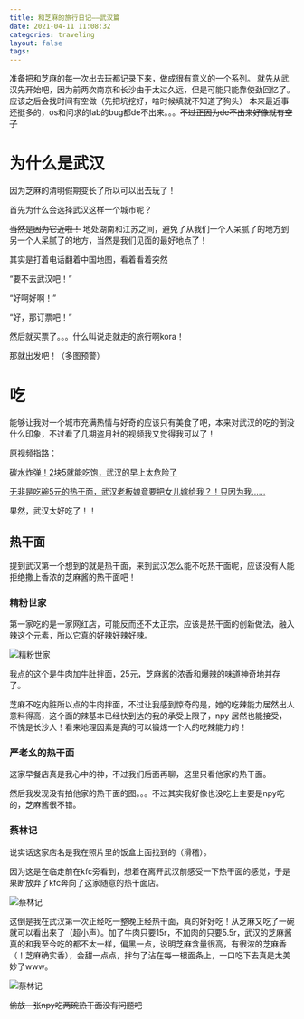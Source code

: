 ```yaml
---
title: 和芝麻的旅行日记——武汉篇
date: 2021-04-11 11:08:32
categories: traveling
layout: false
tags:
---
```


准备把和芝麻的每一次出去玩都记录下来，做成很有意义的一个系列。
就先从武汉先开始吧，因为前两次南京和长沙由于太过久远，但是可能只能靠使劲回忆了。应该之后会找时间有空做（先把坑挖好，啥时候填就不知道了狗头）
本来最近事还挺多的，os和问求的lab的bug都de不出来。。。~~不过正因为de不出来好像就有空了~~

# 为什么是武汉

因为芝麻的清明假期变长了所以可以出去玩了！

首先为什么会选择武汉这样一个城市呢？

~~当然是因为它近啦！~~ 地处湖南和江苏之间，避免了从我们一个人呆腻了的地方到另一个人呆腻了的地方，当然是我们见面的最好地点了！

其实是打着电话翻着中国地图，看着看着突然

“要不去武汉吧！”

“好啊好啊！”

“好，那订票吧！”

然后就买票了。。。什么叫说走就走的旅行啊kora！

那就出发吧！（多图预警）

<!--more -->

# 吃

能够让我对一个城市充满热情与好奇的应该只有美食了吧，本来对武汉的吃的倒没什么印象，不过看了几期盗月社的视频我又觉得我可以了！

原视频指路：

[碳水炸弹！2块5就能吃饱，武汉的早上太危险了](https://www.bilibili.com/video/BV1S54y1e7fr "https://www.bilibili.com/video/BV1S54y1e7fr")

[无非是吃碗5元的热干面，武汉老板娘竟要把女儿嫁给我？！只因为我……](https://www.bilibili.com/video/BV1xy4y1v7k8 "https://www.bilibili.com/video/BV1xy4y1v7k8")

果然，武汉太好吃了！！

## 热干面

提到武汉第一个想到的就是热干面，来到武汉怎么能不吃热干面呢，应该没有人能拒绝撒上香浓的芝麻酱的热干面吧！

### 精粉世家

第一家吃的是一家网红店，可能反而还不太正宗，应该是热干面的创新做法，融入辣这个元素，所以它真的好辣好辣好辣。

![精粉世家]( "热干面")

我点的这个是牛肉加牛肚拌面，25元，芝麻酱的浓香和爆辣的味道神奇地并存了。

芝麻不吃内脏所以点的牛肉拌面，不过让我感到惊奇的是，她的吃辣能力居然出人意料得高，这个面的辣基本已经快到达的我的承受上限了，npy 居然也能接受，不愧是长沙人！看来地理因素是真的可以锻炼一个人的吃辣能力的！



### 严老幺的热干面

这家早餐店真是我心中的神，不过我们后面再聊，这里只看他家的热干面。

然后我发现没有拍他家的热干面的图。。。不过其实我好像也没吃上主要是npy吃的，芝麻酱很不错。



### 蔡林记

说实话这家店名是我在照片里的饭盒上面找到的（滑稽）。

因为这是在临走前在kfc旁看到，想着在离开武汉前感受一下热干面的感觉，于是果断放弃了kfc奔向了这家随意的热干面店。

![蔡林记](IMG_20210404_154433_0101.JPG "热干面")

这倒是我在武汉第一次正经吃一整晚正经热干面，真的好好吃！从芝麻又吃了一碗就可以看出来了（超小声）。加了牛肉只要15r，不加肉的只要5.5r，武汉的芝麻酱真的和我至今吃的都不太一样，偏黑一点，说明芝麻含量很高，有很浓的芝麻香（！芝麻确实香），会甜一点点，拌匀了沾在每一根面条上，一口吃下去真是太美妙了www。

![蔡林记](IMG_20210404_160305_0104.JPG "热干面")

~~偷放一张npy吃两碗热干面没有问题吧~~